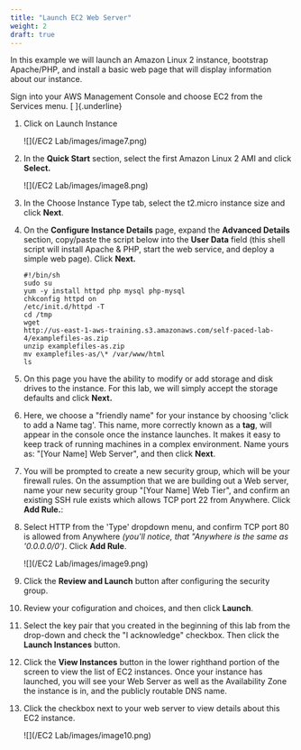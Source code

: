 ```yaml
---
title: "Launch EC2 Web Server"
weight: 2
draft: true
---
```


In this example we will launch an Amazon Linux 2 instance, bootstrap
Apache/PHP, and install a basic web page that will display information
about our instance.

Sign into your AWS Management Console and choose EC2 from the Services
menu. [ ]{.underline}

1.  Click on Launch Instance

	![](/EC2 Lab/images/image7.png)

8.  In the **Quick Start** section, select the first Amazon Linux 2 AMI
    and click **Select.**

    ![](/EC2 Lab/images/image8.png)

9.  In the Choose Instance Type tab, select the t2.micro instance size
    and click **Next**.

10. On the **Configure Instance Details** page, expand the **Advanced
    Details** section, copy/paste the script below into the **User
    Data** field (this shell script will install Apache & PHP, start the
    web service, and deploy a simple web page). Click **Next.**

	```
	#!/bin/sh
	sudo su
	yum -y install httpd php mysql php-mysql
	chkconfig httpd on
	/etc/init.d/httpd -T
	cd /tmp
	wget
	http://us-east-1-aws-training.s3.amazonaws.com/self-paced-lab-4/examplefiles-as.zip
	unzip examplefiles-as.zip
	mv examplefiles-as/\* /var/www/html
	ls
	```

11. On this page you have the ability to modify or add storage and disk
    drives to the instance. For this lab, we will simply accept the
    storage defaults and click **Next.**

12. Here, we choose a "friendly name" for your instance by choosing
    'click to add a Name tag'. This name, more correctly known as a
    **tag**, will appear in the console once the instance launches. It
    makes it easy to keep track of running machines in a complex
    environment. Name yours as: "\[Your Name\] Web Server", and then
    click **Next**.

13. You will be prompted to create a new security group, which will be
    your firewall rules. On the assumption that we are building out a
    Web server, name your new security group "\[Your Name\] Web Tier",
    and confirm an existing SSH rule exists which allows TCP port 22
    from Anywhere. Click **Add Rule.**:

14. Select HTTP from the 'Type' dropdown menu, and confirm TCP port 80
    is allowed from Anywhere *(you'll notice, that "Anywhere is the same
    as '0.0.0.0/0')*. Click **Add Rule**.

    ![](/EC2 Lab/images/image9.png)

15. Click the **Review and Launch** button after configuring the
    security group.

16. Review your cofiguration and choices, and then click **Launch**.

17. Select the key pair that you created in the beginning of this lab
    from the drop-down and check the \"I acknowledge\" checkbox. Then
    click the **Launch Instances** button.

18. Click the **View Instances** button in the lower righthand portion
    of the screen to view the list of EC2 instances. Once your instance
    has launched, you will see your Web Server as well as the
    Availability Zone the instance is in, and the publicly routable DNS
    name.

19. Click the checkbox next to your web server to view details about
    this EC2 instance.

	![](/EC2 Lab/images/image10.png)
